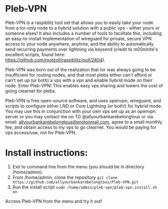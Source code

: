 # Pleb-VPN
Pleb-VPN is a raspiblitz tool set that allows you to easily take your node
from a tor-only node to a hybrid solution with a public vps - either yours or
someone elses! It also includes a number of tools to facilitate this, including
an easy-to-install implementation of wireguard for private, secure VPN access
to your node anywhere, anytime, and the ability to automatically send recurring
payments over lightning via keysend (credit to m00ninite's excellent scripts,
found here: https://github.com/rootzoll/raspiblitz/pull/2404).

Pleb-VPN was born out of the realization that tor was always going to be
insufficient for routing nodes, and that most plebs either can't afford
or can't set up (or both) a vps with a vpn and enable hybrid mode on their
node. Enter Pleb-VPN! This enables easy vps sharing and lowers the cost of
going clearnet for plebs.

Pleb-VPN is free open-source software, and uses openvpn, wireguard, and scripts
to configure either LND or Core Lightning (or both!) for hybrid mode. You may
use this in conjunction with your own vps set up as an openvpn server or you may
contact me on TG @allyourbankarebelongtous or via email: 
allyourbankarebelongtous@protonmail.com, agree to a small monthly fee, and obtain
access to my vps to go clearnet. You would be paying for vps access/use, not for
Pleb-VPN.

# Install instructions:
1. Exit to command line from the menu (you should be in directory /home/admin).
2. From /home/admin, clone the repository `git clone https://github.com/allyourbankarebelongtous/Pleb-VPN.git`
3. Run the install script `sudo /home/admin/pleb-vpn/pleb-vpn.install.sh on`

Access Pleb-VPN from the menu and try it out!
